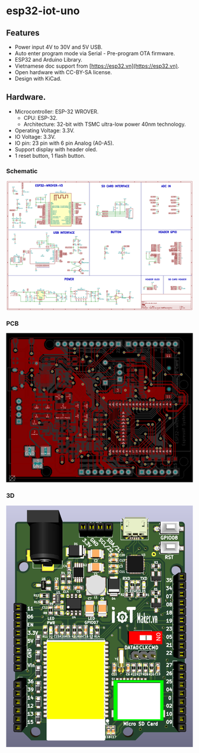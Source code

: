 # esp32-iot-uno

## Features

- Power input 4V to 30V and 5V USB.
- Auto enter program mode via Serial - Pre-program OTA firmware.
- ESP32 and Arduino Library.
- Vietnamese doc support from [https://esp32.vn](https://esp32.vn).
- Open hardware with CC-BY-SA license.
- Design with KiCad.

## Hardware.

- Microcontroller: ESP-32 WROVER.
	- CPU: ESP-32.
	- Architecture: 32-bit with TSMC ultra-low power 40nm technology.
- Operating Voltage: 3.3V.
- IO Voltage: 3.3V.
- IO pin: 23 pin with 6 pin Analog (A0-A5).
- Support display with header oled.
- 1 reset button, 1 flash button.

### Schematic

[![ESP32 IoT UNO Schematic](assets/esp32-iot-uno-sch.png)](assets/esp32-iot-uno-sch.svg)

### PCB

[![ESP32 IoT UNO PCB](assets/esp32-iot-uno-pcb.png)](assets/esp32-iot-uno-pcb.svg)

### 3D

[![ESP32 IoT UNO 3D](assets/esp32-iot-uno-3d.png)](assets/esp32-iot-uno-sch.svg)
